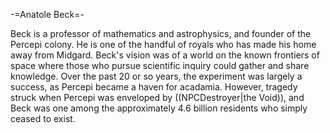 -=Anatole Beck=-

Beck is a professor of mathematics and astrophysics, and founder of the Percepi colony. He is one of the handful of royals who has made his home away from Midgard. Beck's vision was of a world on the known frontiers of space where those who pursue scientific inquiry could gather and share knowledge. Over the past 20 or so years, the experiment was largely a success, as Percepi became a haven for acadamia. However, tragedy struck when Percepi was enveloped by ((NPCDestroyer|the Void)), and Beck was one among the approximately 4.6 billion residents who simply ceased to exist.
